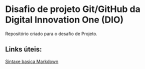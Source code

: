 # Disafio de projeto Git/GitHub da Digital Innovation One (DIO)
Repositório criado para o desafio de Projeto.

## Links úteis:
[Sintaxe basica Markdown](https://www.markdownguide.org/basic-syntax/)
